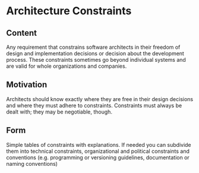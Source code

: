# Architecture Constraints

## Content

Any requirement that constrains software architects in their freedom of design and implementation decisions or decision about the development process. These constraints sometimes go beyond individual systems and are valid for whole organizations and companies.

## Motivation

Architects should know exactly where they are free in their design decisions and where they must adhere to constraints. Constraints must always be dealt with; they may be negotiable, though.

## Form

Simple tables of constraints with explanations. If needed you can subdivide them into technical constraints, organizational and political constraints and conventions (e.g. programming or versioning guidelines, documentation or naming conventions)